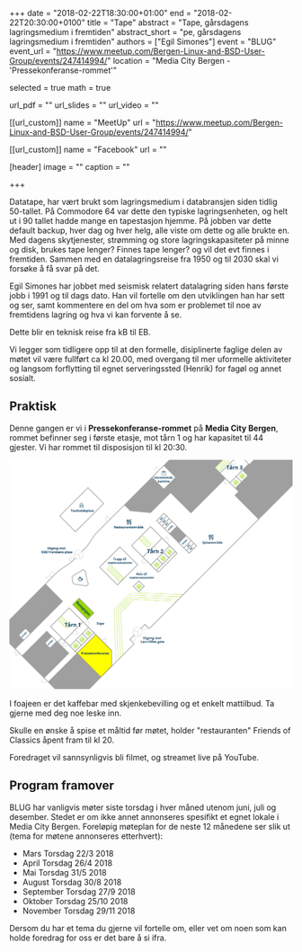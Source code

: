 +++
date = "2018-02-22T18:30:00+01:00"
end = "2018-02-22T20:30:00+0100"
title = "Tape"
abstract = "Tape, gårsdagens lagringsmedium i fremtiden"
abstract_short = "pe, gårsdagens lagringsmedium i fremtiden"
authors = ["Egil Simones"]
event = "BLUG"
event_url = "https://www.meetup.com/Bergen-Linux-and-BSD-User-Group/events/247414994/"
location = "Media City Bergen - 'Pressekonferanse-rommet'"

selected = true
math = true

url_pdf = ""
url_slides = ""
url_video = ""


[[url_custom]]
name = "MeetUp"
url = "https://www.meetup.com/Bergen-Linux-and-BSD-User-Group/events/247414994/"


[[url_custom]]
name = "Facebook"
url = ""

[header]
image = ""
caption = ""

+++

Datatape, har vært brukt som lagringsmedium i databransjen siden
tidlig 50-tallet. På Commodore 64 var dette den typiske
lagringsenheten, og helt ut i 90 tallet hadde mange en tapestasjon
hjemme. På jobben var dette default backup, hver dag og hver helg,
alle viste om dette og alle brukte en. Med dagens skytjenester,
strømming og store lagringskapasiteter på minne og disk, brukes tape
lenger? Finnes tape lenger? og vil det evt finnes i fremtiden.
Sammen med en datalagringsreise fra 1950 og til 2030 skal vi forsøke
å få svar på det.

Egil Simones har jobbet med seismisk relatert datalagring siden hans
første jobb i 1991 og til dags dato. Han vil fortelle om den
utviklingen han har sett og ser, samt kommentere en del om hva som er
problemet til noe av fremtidens lagring og hva vi kan forvente å se.

Dette blir en teknisk reise fra kB til EB.

Vi legger som tidligere opp til at den formelle, disiplinerte faglige
delen av møtet vil være fullført ca kl 20.00, med overgang til mer
uformelle aktiviteter og langsom forflytting til egnet serveringssted
(Henrik) for fagøl og annet sosialt.


<!--
## Video

<div class="video"><iframe src="https://www.youtube.com/embed/jmj3zLXai-4" frameborder="0" allowfullscreen></iframe></div>
-->
## Praktisk
Denne gangen er vi i **Pressekonferanse-rommet** på **Media City Bergen**, rommet befinner seg i første etasje, mot tårn 1 og har kapasitet til 44 gjester. Vi har rommet til disposisjon til kl 20:30. 

!["Kart over MCB"](/img/mcb_kart.png "Map")

I foajeen er det kaffebar med skjenkebevilling og et enkelt mattilbud. Ta gjerne med deg noe leske inn.

Skulle en ønske å spise et måltid før møtet, holder "restauranten" Friends of Classics åpent fram til kl 20.

Foredraget vil sannsynligvis bli filmet, og streamet live på YouTube.

## Program framover

BLUG har vanligvis møter siste torsdag i hver måned utenom juni, juli
og desember. Stedet er om ikke annet annonseres spesifikt et egnet
lokale i Media City Bergen. Foreløpig møteplan for de neste 12
månedene ser slik ut (tema for møtene annonseres etterhvert):

* Mars Torsdag 22/3 2018
* April Torsdag 26/4 2018
* Mai Torsdag 31/5 2018
* August Torsdag 30/8 2018
* September Torsdag 27/9 2018
* Oktober Torsdag 25/10 2018
* November Torsdag 29/11 2018

Dersom du har et tema du gjerne vil fortelle om, eller vet om noen som kan holde foredrag for oss er det bare å si ifra.


<!-- test -->

